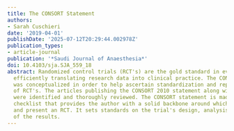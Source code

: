```yaml
---
title: The CONSORT Statement
authors:
- Sarah Cuschieri
date: '2019-04-01'
publishDate: '2025-07-12T20:29:44.002978Z'
publication_types:
- article-journal
publication: '*Saudi Journal of Anaesthesia*'
doi: 10.4103/sja.SJA_559_18
abstract: Randomized control trials (RCT's) are the gold standard in evaluating and
  efficiently translating research data into clinical practice. The CONSORT statement
  was conceptualized in order to help ascertain standardization and reproducibility
  of RCT's. The articles publishing the CONSORT 2010 statement along with their bibliographies
  were identified and thoroughly reviewed. The CONSORT statement is made up of a 25-item
  checklist that provides the author with a solid backbone around which to construct
  and present an RCT. It sets standards on the trial's design, analysis, and interpretation
  of the results.
---
```

